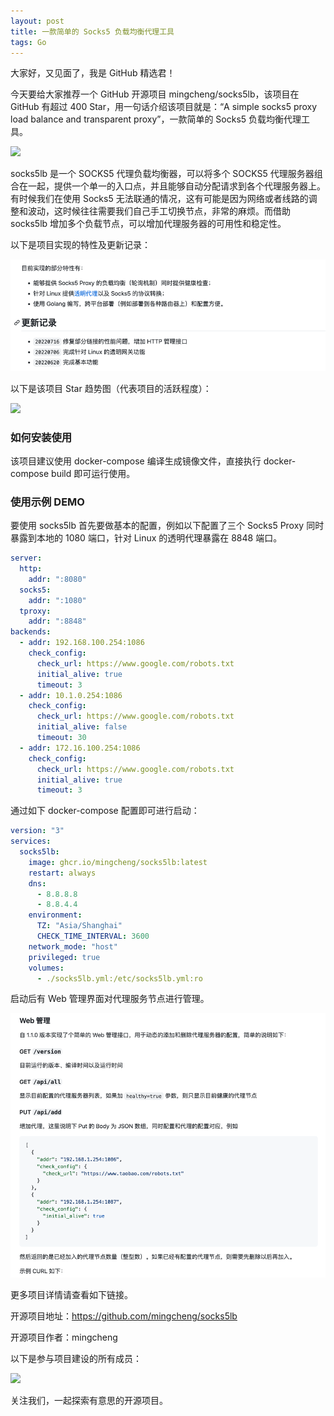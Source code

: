 ```yaml
---
layout: post
title: 一款简单的 Socks5 负载均衡代理工具
tags: Go
---
```


大家好，又见面了，我是 GitHub 精选君！

今天要给大家推荐一个 GitHub 开源项目 mingcheng/socks5lb，该项目在 GitHub 有超过 400 Star，用一句话介绍该项目就是：“A simple socks5 proxy load balance and transparent proxy”，一款简单的 Socks5 负载均衡代理工具。

![](https://raw.githubusercontent.com/mingcheng/socks5lb/master/asserts/socks5lb.png)

socks5lb 是一个 SOCKS5 代理负载均衡器，可以将多个 SOCKS5 代理服务器组合在一起，提供一个单一的入口点，并且能够自动分配请求到各个代理服务器上。有时候我们在使用 Socks5 无法联通的情况，这有可能是因为网络或者线路的调整和波动，这时候往往需要我们自己手工切换节点，非常的麻烦。而借助 socks5lb 增加多个负载节点，可以增加代理服务器的可用性和稳定性。

以下是项目实现的特性及更新记录：

![](https://raw.githubusercontent.com/ZhuPeng/pic/master/images/compress_image-20230409205742478.png)


以下是该项目 Star 趋势图（代表项目的活跃程度）：

![](https://api.star-history.com/svg?repos=mingcheng/socks5lb&type=Timeline)

### 如何安装使用

该项目建议使用 docker-compose 编译生成镜像文件，直接执行 docker-compose build 即可运行使用。


### 使用示例 DEMO

要使用 socks5lb 首先要做基本的配置，例如以下配置了三个 Socks5 Proxy 同时暴露到本地的 1080 端口，针对 Linux 的透明代理暴露在 8848 端口。

```yaml
server:
  http:
    addr: ":8080"
  socks5:
    addr: ":1080"
  tproxy:
    addr: ":8848"
backends:
  - addr: 192.168.100.254:1086
    check_config:
      check_url: https://www.google.com/robots.txt
      initial_alive: true
      timeout: 3
  - addr: 10.1.0.254:1086
    check_config:
      check_url: https://www.google.com/robots.txt
      initial_alive: false
      timeout: 30
  - addr: 172.16.100.254:1086
    check_config:
      check_url: https://www.google.com/robots.txt
      initial_alive: true
      timeout: 3
```

通过如下 docker-compose 配置即可进行启动：

```yaml
version: "3"
services:
  socks5lb:
    image: ghcr.io/mingcheng/socks5lb:latest
    restart: always
    dns:
      - 8.8.8.8
      - 8.8.4.4
    environment:
      TZ: "Asia/Shanghai"
      CHECK_TIME_INTERVAL: 3600
    network_mode: "host"
    privileged: true
    volumes:
      - ./socks5lb.yml:/etc/socks5lb.yml:ro
```

启动后有 Web 管理界面对代理服务节点进行管理。

![](https://raw.githubusercontent.com/ZhuPeng/pic/master/images/compress_image-20230409210209060.png)


更多项目详情请查看如下链接。

开源项目地址：https://github.com/mingcheng/socks5lb 

开源项目作者：mingcheng

以下是参与项目建设的所有成员：

![](https://contrib.rocks/image?repo=mingcheng/socks5lb)



关注我们，一起探索有意思的开源项目。
